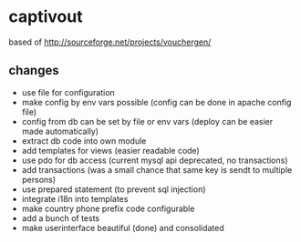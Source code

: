 captivout
=========

based of http://sourceforge.net/projects/vouchergen/


changes
-------

  * use file for configuration
  * make config by env vars possible (config can be done in apache config file)
  * config from db can be set by file or env vars (deploy can be easier made automatically)
  * extract db code into own module
  * add templates for views (easier readable code)
  * use pdo for db access (current mysql api deprecated, no transactions)
  * add transactions (was a small chance that same key is sendt to multiple persons)
  * use prepared statement (to prevent sql injection)
  * integrate i18n into templates
  * make country phone prefix code configurable
  * add a bunch of tests
  * make userinterface beautiful (done) and consolidated
 
